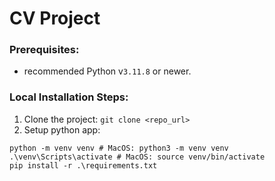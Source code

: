 # CV Project

### Prerequisites:

- recommended Python v`3.11.8` or newer.

### Local Installation Steps:

1. Clone the project: `git clone <repo_url>`
2. Setup python app:

```
python -m venv venv # MacOS: python3 -m venv venv
.\venv\Scripts\activate # MacOS: source venv/bin/activate
pip install -r .\requirements.txt
```
